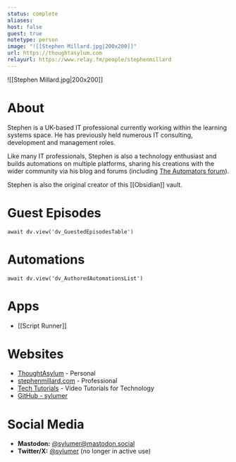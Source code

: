 ```yaml
---
status: complete
aliases: 
host: false
guest: true
notetype: person
image: "![[Stephen Millard.jpg|200x200]]"
url: https://thoughtasylum.com
relayurl: https://www.relay.fm/people/stephenmillard
---
```


![[Stephen Millard.jpg|200x200]]

# About
Stephen is a UK-based IT professional currently working within the learning systems space. He has previously held numerous IT consulting, development and management roles. 

Like many IT professionals, Stephen is also a technology enthusiast and builds automations on multiple platforms, sharing his creations with the wider community via his blog and forums (including [The Automators forum](https://talk.automators.fm/)).

Stephen is also the original creator of this [[Obsidian]] vault.

# Guest Episodes
```dataviewjs
await dv.view('dv_GuestedEpisodesTable')
```

# Automations
```dataviewjs
await dv.view('dv_AuthoredAutomationsList')
```
# Apps
- [[Script Runner]]

# Websites
- [ThoughtAsylum](https://thoughtasylum.com) - Personal
- [stephenmillard.com](https://stephenmillard.com) - Professional
- [Tech Tutorials](https://tutorials.thoughtasylum.com) - Video Tutorials for Technology
- [GitHub - sylumer](https://github.com/sylumer)

# Social Media
- **Mastodon:** [@sylumer@mastodon.social](https://mastodon.social/home)
- **Twitter/X:** [@sylumer](https://twitter.com/sylumer) (no longer in active use)